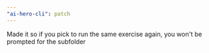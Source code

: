 ```yaml
---
"ai-hero-cli": patch
---
```


Made it so if you pick to run the same exercise again, you won't be prompted for the subfolder
